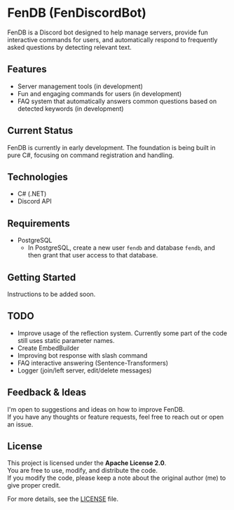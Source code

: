 # FenDB (FenDiscordBot)

FenDB is a Discord bot designed to help manage servers, provide fun interactive commands for users, and automatically respond to frequently asked questions by detecting relevant text.

## Features

- Server management tools (in development)
- Fun and engaging commands for users (in development)
- FAQ system that automatically answers common questions based on detected keywords (in development)

## Current Status

FenDB is currently in early development. The foundation is being built in pure C#, focusing on command registration and handling.

## Technologies

- C# (.NET)
- Discord API

## Requirements

- PostgreSQL
  - In PostgreSQL, create a new user `fendb` and database `fendb`, and then grant that user access to that database.

## Getting Started

Instructions to be added soon.

## TODO

- Improve usage of the reflection system. Currently some part of the code still uses static parameter names.
- Create EmbedBuilder
- Improving bot response with slash command
- FAQ interactive answering (Sentence-Transformers)
- Logger (join/left server, edit/delete messages)

## Feedback & Ideas

I'm open to suggestions and ideas on how to improve FenDB.  
If you have any thoughts or feature requests, feel free to reach out or open an issue.

## License

This project is licensed under the **Apache License 2.0**.  
You are free to use, modify, and distribute the code.  
If you modify the code, please keep a note about the original author (me) to give proper credit.

For more details, see the [LICENSE](LICENSE) file.
